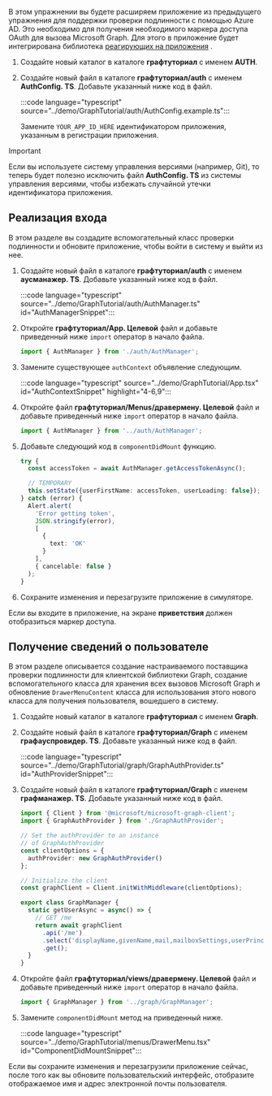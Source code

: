 <!-- markdownlint-disable MD002 MD041 -->

В этом упражнении вы будете расширяем приложение из предыдущего упражнения для поддержки проверки подлинности с помощью Azure AD. Это необходимо для получения необходимого маркера доступа OAuth для вызова Microsoft Graph. Для этого в приложение будет интегрирована библиотека [реагирующих на приложения](https://github.com/FormidableLabs/react-native-app-auth) .

1. Создайте новый каталог в каталоге **графтуториал** с именем **AUTH**.
1. Создайте новый файл в каталоге **графтуториал/auth** с именем **AuthConfig. TS**. Добавьте указанный ниже код в файл.

    :::code language="typescript" source="../demo/GraphTutorial/auth/AuthConfig.example.ts":::

    Замените `YOUR_APP_ID_HERE` идентификатором приложения, указанным в регистрации приложения.

> [!IMPORTANT]
> Если вы используете систему управления версиями (например, Git), то теперь будет полезно исключить файл **AuthConfig. TS** из системы управления версиями, чтобы избежать случайной утечки идентификатора приложения.

## <a name="implement-sign-in"></a>Реализация входа

В этом разделе вы создадите вспомогательный класс проверки подлинности и обновите приложение, чтобы войти в систему и выйти из нее.

1. Создайте новый файл в каталоге **графтуториал/auth** с именем **аусманажер. TS**. Добавьте указанный ниже код в файл.

    :::code language="typescript" source="../demo/GraphTutorial/auth/AuthManager.ts" id="AuthManagerSnippet":::

1. Откройте **графтуториал/App. Целевой** файл и добавьте приведенный ниже `import` оператор в начало файла.

    ```typescript
    import { AuthManager } from './auth/AuthManager';
    ```

1. Замените существующее `authContext` объявление следующим.

    :::code language="typescript" source="../demo/GraphTutorial/App.tsx" id="AuthContextSnippet" highlight="4-6,9":::

1. Откройте файл **графтуториал/Menus/дравермену. Целевой** файл и добавьте приведенный ниже `import` оператор в начало файла.

    ```typescript
    import { AuthManager } from '../auth/AuthManager';
    ```

1. Добавьте следующий код в `componentDidMount` функцию.

    ```typescript
    try {
      const accessToken = await AuthManager.getAccessTokenAsync();

      // TEMPORARY
      this.setState({userFirstName: accessToken, userLoading: false});
    } catch (error) {
      Alert.alert(
        'Error getting token',
        JSON.stringify(error),
        [
          {
            text: 'OK'
          }
        ],
        { cancelable: false }
      );
    }
    ```

1. Сохраните изменения и перезагрузите приложение в симуляторе.

Если вы входите в приложение, на экране **приветствия** должен отобразиться маркер доступа.

## <a name="get-user-details"></a>Получение сведений о пользователе

В этом разделе описывается создание настраиваемого поставщика проверки подлинности для клиентской библиотеки Graph, создание вспомогательного класса для хранения всех вызовов Microsoft Graph и обновление `DrawerMenuContent` класса для использования этого нового класса для получения пользователя, вошедшего в систему.

1. Создайте новый каталог в каталоге **графтуториал** с именем **Graph**.
1. Создайте новый файл в каталоге **графтуториал/Graph** с именем **графауспровидер. TS**. Добавьте указанный ниже код в файл.

    :::code language="typescript" source="../demo/GraphTutorial/graph/GraphAuthProvider.ts" id="AuthProviderSnippet":::

1. Создайте новый файл в каталоге **графтуториал/Graph** с именем **графманажер. TS**. Добавьте указанный ниже код в файл.

    ```typescript
    import { Client } from '@microsoft/microsoft-graph-client';
    import { GraphAuthProvider } from './GraphAuthProvider';

    // Set the authProvider to an instance
    // of GraphAuthProvider
    const clientOptions = {
      authProvider: new GraphAuthProvider()
    };

    // Initialize the client
    const graphClient = Client.initWithMiddleware(clientOptions);

    export class GraphManager {
      static getUserAsync = async() => {
        // GET /me
        return await graphClient
          .api('/me')
          .select('displayName,givenName,mail,mailboxSettings,userPrincipalName')
          .get();
      }
    }
    ```

1. Откройте файл **графтуториал/views/дравермену. Целевой** файл и добавьте приведенный ниже `import` оператор в начало файла.

    ```typescript
    import { GraphManager } from '../graph/GraphManager';
    ```

1. Замените `componentDidMount` метод на приведенный ниже.

    :::code language="typescript" source="../demo/GraphTutorial/menus/DrawerMenu.tsx" id="ComponentDidMountSnippet":::

Если вы сохраните изменения и перезагрузили приложение сейчас, после того как вы обновите пользовательский интерфейс, отобразите отображаемое имя и адрес электронной почты пользователя.
